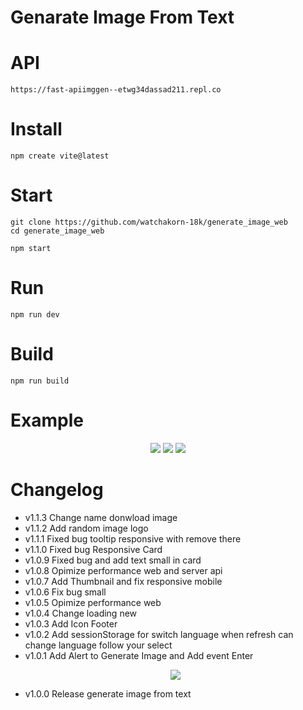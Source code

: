 # Genarate Image From Text

# API
```
https://fast-apiimggen--etwg34dassad211.repl.co
```

# Install
```
npm create vite@latest
```

# Start
```
git clone https://github.com/watchakorn-18k/generate_image_web
cd generate_image_web

npm start
```

# Run
```
npm run dev
```

# Build
```
npm run build
```

# Example

<p align="center">


<img src="https://cdn.discordapp.com/attachments/585069498986397707/1110816643057205261/screenshot-1684909697130.jpeg" />

<img src="https://cdn.discordapp.com/attachments/585069498986397707/1110816643346595860/screenshot-1684909704219.jpeg" />

<img src="https://cdn.discordapp.com/attachments/585069498986397707/1110816643627626507/screenshot-1684909677103.jpeg" />

</p>


# Changelog
- v1.1.3 Change name donwload image
- v1.1.2 Add random image logo
- v1.1.1 Fixed bug tooltip responsive with remove there
- v1.1.0 Fixed bug Responsive Card
- v1.0.9 Fixed bug and add text small in card
- v1.0.8 Opimize performance web and server api
- v1.0.7 Add Thumbnail and fix responsive mobile
- v1.0.6 Fix bug small
- v1.0.5 Opimize performance web
- v1.0.4 Change loading new
- v1.0.3 Add Icon Footer
- v1.0.2 Add sessionStorage for switch language when refresh can change language follow your select
- v1.0.1 Add Alert to Generate Image and Add event Enter <p align="center"><img src="https://cdn.discordapp.com/attachments/585069498986397707/1111121577174650920/image.png" /></p>
- v1.0.0 Release generate image from text